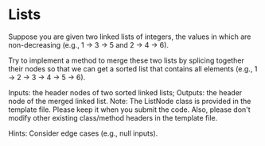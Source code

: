 # Lists

Suppose you are given two linked lists of integers, the values in which are non-decreasing (e.g., 1 -> 3 -> 5 and 2 -> 4 -> 6).

Try to implement a method to merge these two lists by splicing together their nodes so that we can get a sorted list that contains all elements (e.g., 1 -> 2 -> 3 -> 4 -> 5 -> 6).

Inputs: the header nodes of two sorted linked lists;
Outputs: the header node of the merged linked list.
Note: The ListNode class is provided in the template file. Please keep it when you submit the code. Also, please don't modify other existing class/method headers in the template file.

Hints: Consider edge cases (e.g., null inputs).
